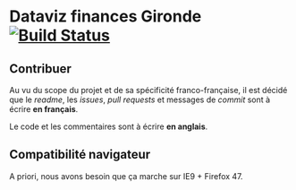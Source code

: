 # Dataviz finances Gironde [![Build Status](https://travis-ci.org/dtc-innovation/dataviz-finances-gironde.svg?branch=master)](https://travis-ci.org/dtc-innovation/dataviz-finances-gironde)

## Contribuer

Au vu du scope du projet et de sa spécificité franco-française, il est décidé que le *readme*, les *issues*, *pull requests* et messages de *commit* sont à écrire **en français**.

Le code et les commentaires sont à écrire **en anglais**.

## Compatibilité navigateur

A priori, nous avons besoin que ça marche sur IE9 + Firefox 47.
